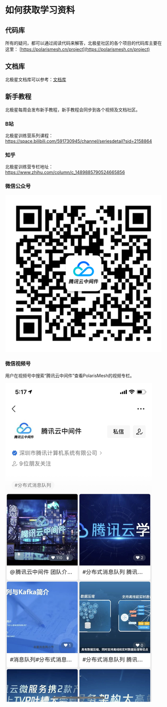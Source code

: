 # 如何获取学习资料

## 代码库

所有的疑问，都可以通过阅读代码来解答，北极星社区的各个项目的代码库主要在这里：
[https://polarismesh.cn/project](https://polarismesh.cn/project)

## 文档库

北极星文档库可以参考：[文档库](https://polarismesh.cn/zh/doc/北极星是什么/简介.html#北极星是什么)

## 新手教程

北极星每周会发布新手教程，新手教程会同步到各个视频及文档社区。

### B站

北极星训练营系列课程：<https://space.bilibili.com/591730945/channel/seriesdetail?sid=2158864>

### 知乎

北极星训练营专栏地址：<https://www.zhihu.com/column/c_1489885790524665856>

### 微信公众号

![](pic/public.png)

### 微信视频号

用户在视频号中搜索“腾讯云中间件”查看PolarisMesh的视频专栏。

![](pic/video.jpg)
